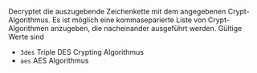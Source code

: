 Decryptet die auszugebende Zeichenkette mit dem angegebenen Crypt-Algorithmus. Es ist möglich eine kommaseparierte Liste von Crypt-Algorithmen anzugeben, die nacheinander ausgeführt werden. Gültige Werte sind
- `3des` Triple DES Crypting Algorithmus
- `aes` AES Algorithmus
